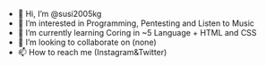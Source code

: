 - 👋 Hi, I’m @susi2005kg
- 👀 I’m interested in Programming, Pentesting and Listen to Music
- 🌱 I’m currently learning Coring in ~5 Language + HTML and CSS
- 💞️ I’m looking to collaborate on (none)
- 📫 How to reach me (Instagram&Twitter)


<!---
susi2005kg/susi2005kg is a ✨ special ✨ repository because its `README.md` (this file) appears on your GitHub profile.
You can click the Preview link to take a look at your changes.
--->
